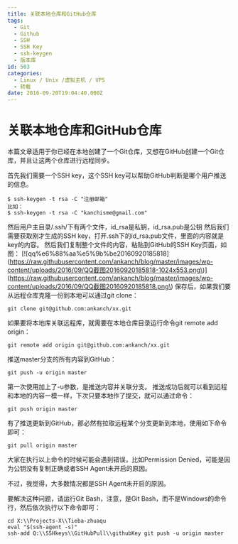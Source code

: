 ```yaml
---
title: 关联本地仓库和GitHub仓库
tags:
  - Git
  - Github
  - SSH
  - SSH Key
  - ssh-keygen
  - 版本库
id: 503
categories:
  - Linux / Unix /虚拟主机 / VPS
  - 转载
date: 2016-09-20T19:04:40.000Z
---
```


# 关联本地仓库和GitHub仓库

本篇文章适用于你已经在本地创建了一个Git仓库，又想在GitHub创建一个Git仓库，并且让这两个仓库进行远程同步。

首先我们需要一个SSH key，这个SSH key可以帮助GitHub判断是哪个用户推送的信息。

```text
$ ssh-keygen -t rsa -C "注册邮箱"
比如：
$ ssh-keygen -t rsa -C "kanchisme@gmail.com"
```

 然后用户主目录/.ssh/下有两个文件，id\_rsa是私钥，id\_rsa.pub是公钥 然后我们需要获取刚才生成的SSH key，打开.ssh下的id\_rsa.pub文件，里面的内容就是key的内容。 然后我们复制整个文件的内容，粘贴到GitHub的SSH Key页面，如图： \[!\[qq%e6%88%aa%e5%9b%be20160920185818\]\(https://raw.githubusercontent.com/ankanch/blog/master/images/wp-content/uploads/2016/09/QQ截图20160920185818-1024x553.png\)\]\(https://raw.githubusercontent.com/ankanch/blog/master/images/wp-content/uploads/2016/09/QQ截图20160920185818.png\) 保存后，如果我们要从远程仓库克隆一份到本地可以通过git clone：

```text
git clone git@github.com:ankanch/xx.git
```

 如果要将本地库关联远程库，就需要在本地仓库目录运行命令git remote add origin：

```text
git remote add origin git@github.com:ankanch/xx.git
```

 推送master分支的所有内容到GitHub：

```text
git push -u origin master
```

 第一次使用加上了-u参数，是推送内容并关联分支。 推送成功后就可以看到远程和本地的内容一模一样，下次只要本地作了提交，就可以通过命令：

```text
git push origin master
```

 有了推送更新到GitHub，那必然有拉取远程某个分支更新到本地，使用如下命令即可：

```text
git pull origin master
```

大家在执行以上命令的时候可能会遇到错误，比如Permission Denied，可能是因为公钥没有复制正确或者SSH Agent未开启的原因。

不过，我觉得，大多数情况都是SSH Agent未开启的原因。

要解决这种问题，请运行Git Bash，注意，是Git Bash，而不是Windows的命令行，然后依次执行以下命令即可：

```
cd X:\\Projects-X\\Tieba-zhuaqu  
eval "$(ssh-agent -s)"  
ssh-add Q:\\SSHkeys\\GitHubPull\\githubKey git push -u origin master
```

